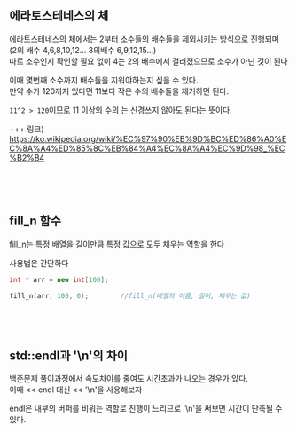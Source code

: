 ## 에라토스테네스의 체
에라토스테네스의 체에서는 2부터 소수들의 배수들을 제외시키는 방식으로 진행되며
(2의 배수 4,6,8,10,12... 3의배수 6,9,12,15...)   
따로 소수인지 확인할 필요 없이 4는 2의 배수에서 걸러졌으므로 소수가 아닌 것이 된다  

이때 몇번째 소수까지 배수들을 지워야하는지 싶을 수 있다.  
만약 수가 120까지 있다면 11보다 작은 수의 배수들을 제거하면 된다.   

`11^2 > 120`이므로 11 이상의 수의 는 신경쓰지 않아도 된다는 뜻이다.  

+++ 링크) https://ko.wikipedia.org/wiki/%EC%97%90%EB%9D%BC%ED%86%A0%EC%8A%A4%ED%85%8C%EB%84%A4%EC%8A%A4%EC%9D%98_%EC%B2%B4  
　  
　  
　  
## fill_n 함수
fill_n는 특정 배열을 길이만큼 특정 값으로 모두 채우는 역할을 한다  

사용법은 간단하다  
```c++
int * arr = new int[100];

fill_n(arr, 100, 0);        //fill_n(배열의 이름, 길이, 채우는 값)
```
　  
　  
## std::endl과 '\n'의 차이
백준문제 풀이과정에서 속도차이를 줄여도 시간초과가 나오는 경우가 있다.  
이때 << endl 대신 << '\n'을 사용해보자

endl은 내부의 버퍼를 비워는 역할로 진행이 느리므로 '\n'을 써보면 시간이 단축될 수 있다.
